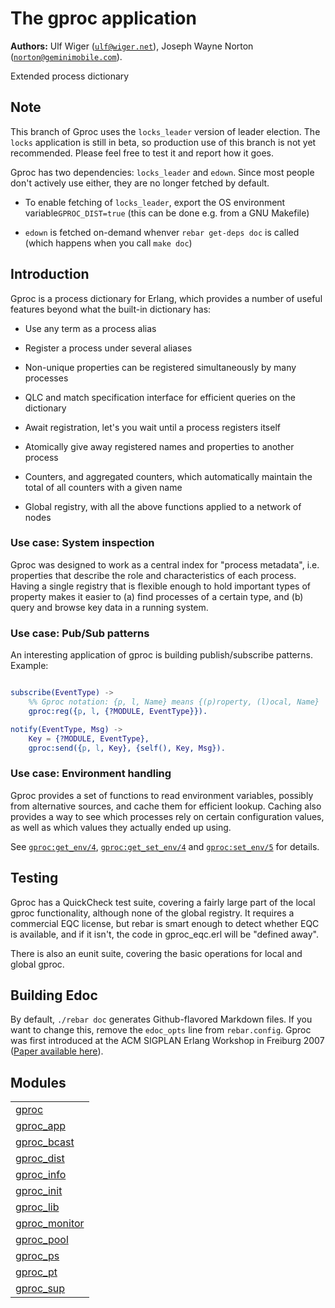 

# The gproc application #

__Authors:__ Ulf Wiger ([`ulf@wiger.net`](mailto:ulf@wiger.net)), Joseph Wayne Norton ([`norton@geminimobile.com`](mailto:norton@geminimobile.com)).

Extended process dictionary


## Note ##

This branch of Gproc uses the `locks_leader` version of leader election.
The `locks` application is still in beta, so production use of this branch
is not yet recommended. Please feel free to test it and report how it goes.

Gproc has two dependencies: `locks_leader` and `edown`. Since most people don't
actively use either, they are no longer fetched by default.

* To enable fetching of `locks_leader`, export the OS environment variable`GPROC_DIST=true` (this can be done e.g. from a GNU Makefile)

* `edown` is fetched on-demand whenver `rebar get-deps doc` is called (which
  happens when you call `make doc`)



## Introduction ##

Gproc is a process dictionary for Erlang, which provides a number of useful features beyond what the built-in dictionary has:

* Use any term as a process alias

* Register a process under several aliases

* Non-unique properties can be registered simultaneously by many processes

* QLC and match specification interface for efficient queries on the
  dictionary

* Await registration, let's you wait until a process registers itself

* Atomically give away registered names and properties to another process

* Counters, and aggregated counters, which automatically maintain the
  total of all counters with a given name

* Global registry, with all the above functions applied to a network of nodes



### Use case: System inspection ###

Gproc was designed to work as a central index for "process metadata", i.e.
properties that describe the role and characteristics of each process. Having
a single registry that is flexible enough to hold important types of property
makes it easier to (a) find processes of a certain type, and (b) query and
browse key data in a running system.


### Use case: Pub/Sub patterns ###

An interesting application of gproc is building publish/subscribe patterns.
Example:

```erlang

subscribe(EventType) ->
    %% Gproc notation: {p, l, Name} means {(p)roperty, (l)ocal, Name}
    gproc:reg({p, l, {?MODULE, EventType}}).

notify(EventType, Msg) ->
    Key = {?MODULE, EventType},
    gproc:send({p, l, Key}, {self(), Key, Msg}).

```


### Use case: Environment handling ###

Gproc provides a set of functions to read environment variables, possibly from
alternative sources, and cache them for efficient lookup. Caching also provides
a way to see which processes rely on certain configuration values, as well as
which values they actually ended up using.

See [`gproc:get_env/4`](http://github.com/uwiger/gproc/blob/uw-locks_leader/doc/gproc.md#get_env-4), [`gproc:get_set_env/4`](http://github.com/uwiger/gproc/blob/uw-locks_leader/doc/gproc.md#get_set_env-4) and
[`gproc:set_env/5`](http://github.com/uwiger/gproc/blob/uw-locks_leader/doc/gproc.md#set_env-5) for details.


## Testing ##

Gproc has a QuickCheck test suite, covering a fairly large part of the local
gproc functionality, although none of the global registry. It requires a
commercial EQC license, but rebar is smart enough to detect whether EQC is
available, and if it isn't, the code in gproc_eqc.erl will be "defined away".

There is also an eunit suite, covering the basic operations for local and
global gproc.


## Building Edoc ##


By default, `./rebar doc` generates Github-flavored Markdown files.
If you want to change this, remove the `edoc_opts` line from `rebar.config`.
Gproc was first introduced at the ACM SIGPLAN Erlang Workshop in
Freiburg 2007 ([Paper available here](http://github.com/uwiger/gproc/blob/uw-locks_leader/doc/erlang07-wiger.pdf)).


## Modules ##


<table width="100%" border="0" summary="list of modules">
<tr><td><a href="http://github.com/uwiger/gproc/blob/uw-locks_leader/doc/gproc.md" class="module">gproc</a></td></tr>
<tr><td><a href="http://github.com/uwiger/gproc/blob/uw-locks_leader/doc/gproc_app.md" class="module">gproc_app</a></td></tr>
<tr><td><a href="http://github.com/uwiger/gproc/blob/uw-locks_leader/doc/gproc_bcast.md" class="module">gproc_bcast</a></td></tr>
<tr><td><a href="http://github.com/uwiger/gproc/blob/uw-locks_leader/doc/gproc_dist.md" class="module">gproc_dist</a></td></tr>
<tr><td><a href="http://github.com/uwiger/gproc/blob/uw-locks_leader/doc/gproc_info.md" class="module">gproc_info</a></td></tr>
<tr><td><a href="http://github.com/uwiger/gproc/blob/uw-locks_leader/doc/gproc_init.md" class="module">gproc_init</a></td></tr>
<tr><td><a href="http://github.com/uwiger/gproc/blob/uw-locks_leader/doc/gproc_lib.md" class="module">gproc_lib</a></td></tr>
<tr><td><a href="http://github.com/uwiger/gproc/blob/uw-locks_leader/doc/gproc_monitor.md" class="module">gproc_monitor</a></td></tr>
<tr><td><a href="http://github.com/uwiger/gproc/blob/uw-locks_leader/doc/gproc_pool.md" class="module">gproc_pool</a></td></tr>
<tr><td><a href="http://github.com/uwiger/gproc/blob/uw-locks_leader/doc/gproc_ps.md" class="module">gproc_ps</a></td></tr>
<tr><td><a href="http://github.com/uwiger/gproc/blob/uw-locks_leader/doc/gproc_pt.md" class="module">gproc_pt</a></td></tr>
<tr><td><a href="http://github.com/uwiger/gproc/blob/uw-locks_leader/doc/gproc_sup.md" class="module">gproc_sup</a></td></tr></table>

